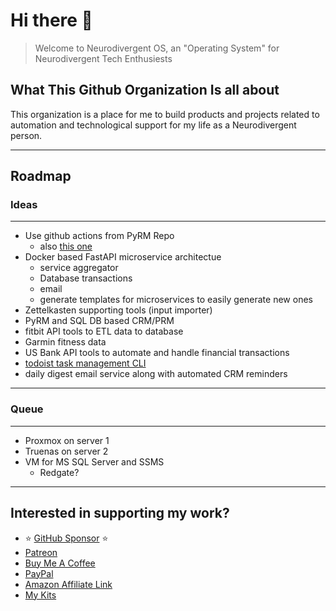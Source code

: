 # Hi there 👋

> Welcome to Neurodivergent OS, an "Operating System" for Neurodivergent Tech Enthusiests

## What This Github Organization Is all about

This organization is a place for me to build products and projects related to automation and technological support for my life as a Neurodivergent person.

---

## Roadmap

### Ideas

---

- Use github actions from PyRM Repo
  - also [this one][1]
- Docker based FastAPI microservice architectue
  - service aggregator
  - Database transactions
  - email
  - generate templates for microservices to easily generate new ones
- Zettelkasten supporting tools (input importer)
- PyRM and SQL DB based CRM/PRM
- fitbit API tools to ETL data to database
- Garmin fitness data
- US Bank API tools to automate and handle financial transactions
- [todoist task management CLI][2]
- daily digest email service along with automated CRM reminders

[1]: https://github.com/gaurav-nelson/github-action-markdown-link-check
[2]: https://github.com/doist/todoist-python

---

### Queue

---

- Proxmox on server 1
- Truenas on server 2
- VM for MS SQL Server and SSMS
  - Redgate?

---

## Interested in supporting my work?

- :star: [GitHub Sponsor][6] :star:
- [Patreon][7]
- [Buy Me A Coffee][8]
- [PayPal][9]
- [Amazon Affiliate Link][10]
- [My Kits][11]

[6]: https://github.com/sponsors/tallguyjenks
[7]: https://www.patreon.com/bryanjenks?fan_landing=true
[8]: https://www.buymeacoffee.com/tallguyjenks
[9]: https://www.paypal.me/tallguyjenks
[10]: https://amzn.to/3mlF6d5
[11]: https://kit.co/tallguyjenks/my-gear
